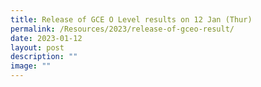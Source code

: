 ```yaml
---
title: Release of GCE O Level results on 12 Jan (Thur)
permalink: /Resources/2023/release-of-gceo-result/
date: 2023-01-12
layout: post
description: ""
image: ""
---
```

